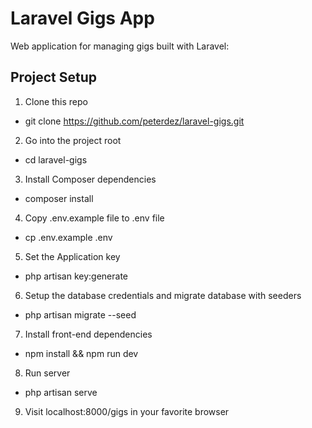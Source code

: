# Laravel Gigs App

Web application for managing gigs built with Laravel:

## Project Setup

1. Clone this repo
- git clone https://github.com/peterdez/laravel-gigs.git
2. Go into the project root
- cd laravel-gigs
3. Install Composer dependencies
- composer install
4. Copy .env.example file to .env file
- cp .env.example .env
5. Set the Application key
- php artisan key:generate
6. Setup the database credentials and migrate database with seeders
- php artisan migrate --seed
7. Install front-end dependencies
- npm install && npm run dev
8. Run server
- php artisan serve
9. Visit localhost:8000/gigs in your favorite browser
